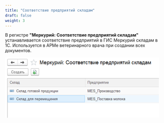 ```yaml
---
title: "Соответствие предприятий складам"
draft: false
weight: 3
---
```


В регистре **"Меркурий: Соответствие предприятий складам"** устанавливается соответствие предприятий в ГИС Меркурий складам в 1С. Используется в АРМе ветеринарного врача при создании всех документов.

[![1][1]][1]

[1]: 1.png
